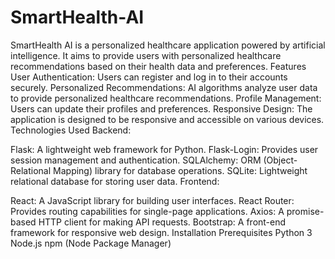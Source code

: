 # SmartHealth-AI
SmartHealth AI is a personalized healthcare application powered by artificial intelligence. It aims to provide users with personalized healthcare recommendations based on their health data and preferences.
Features
User Authentication: Users can register and log in to their accounts securely.
Personalized Recommendations: AI algorithms analyze user data to provide personalized healthcare recommendations.
Profile Management: Users can update their profiles and preferences.
Responsive Design: The application is designed to be responsive and accessible on various devices.
Technologies Used
Backend:

Flask: A lightweight web framework for Python.
Flask-Login: Provides user session management and authentication.
SQLAlchemy: ORM (Object-Relational Mapping) library for database operations.
SQLite: Lightweight relational database for storing user data.
Frontend:

React: A JavaScript library for building user interfaces.
React Router: Provides routing capabilities for single-page applications.
Axios: A promise-based HTTP client for making API requests.
Bootstrap: A front-end framework for responsive web design.
Installation
Prerequisites
Python 3
Node.js
npm (Node Package Manager)
